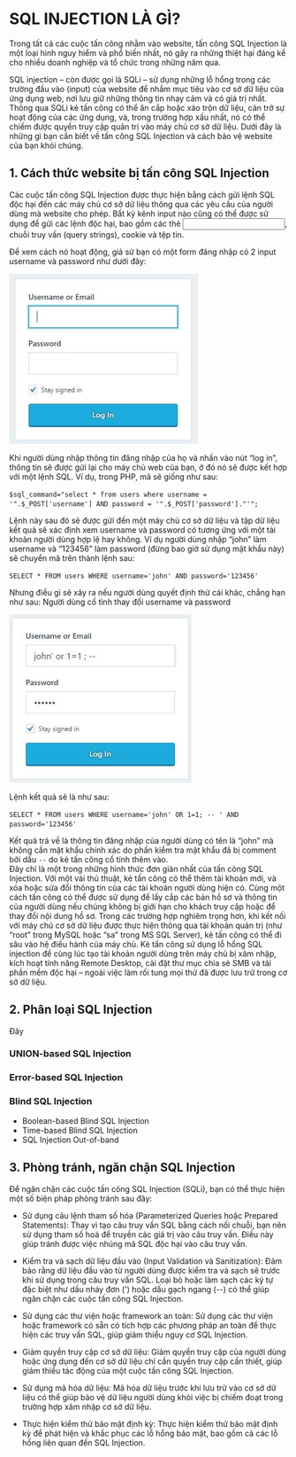 # SQL INJECTION LÀ GÌ?
Trong tất cả các cuộc tấn công nhằm vào website, tấn công SQL Injection là một loại hình nguy hiểm và phổ biến nhất, nó gây ra những thiệt hại đáng kể cho nhiều doanh nghiệp và tổ chức trong những năm qua.

SQL injection – còn được gọi là SQLi – sử dụng những lỗ hổng trong các trường đầu vào (input) của website để nhắm mục tiêu vào cơ sở dữ liệu của ứng dụng web, nơi lưu giữ những thông tin nhạy cảm và có giá trị nhất. Thông qua SQLi kẻ tấn công có thể ăn cắp hoặc xáo trộn dữ liệu, cản trở sự hoạt động của các ứng dụng, và, trong trường hợp xấu nhất, nó có thể chiếm được quyền truy cập quản trị vào máy chủ cơ sở dữ liệu. Dưới đây là những gì bạn cần biết về tấn công SQL Injection và cách bảo vệ website của bạn khỏi chúng.
## 1. Cách thức website bị tấn công SQL Injection

Các cuộc tấn công SQL Injection được thực hiện bằng cách gửi lệnh SQL độc hại đến các máy chủ cơ sở dữ liệu thông qua các yêu cầu của người dùng mà website cho phép. Bất kỳ kênh input nào cũng có thể được sử dụng để gửi các lệnh độc hại, bao gồm các thẻ <input>, chuỗi truy vấn (query strings), cookie và tệp tin.

Để xem cách nó hoạt động, giả sử bạn có một form đăng nhập có 2 input username và password như dưới đây:

![Form đăng nhập](images/Form-đăng-nhập.jpg)

Khi người dùng nhập thông tin đăng nhập của họ và nhấn vào nút “log in”, thông tin sẽ được gửi lại cho máy chủ web của bạn, ở đó nó sẽ được kết hợp với một lệnh SQL. Ví dụ, trong PHP, mã sẽ giống như sau:

`$sql_command="select * from users where username = '".$_POST['username'] AND password = '".$_POST['password']."'";`

Lệnh này sau đó sẽ được gửi đến một máy chủ cơ sở dữ liệu và tập dữ liệu kết quả sẽ xác định xem username và password có tương ứng với một tài khoản người dùng hợp lệ hay không. Ví dụ người dùng nhập “john” làm username và “123456” làm password (đừng bao giờ sử dụng mật khẩu này) sẽ chuyển mã trên thành lệnh sau:

`SELECT * FROM users WHERE username='john' AND password='123456'`

Nhưng điều gì sẽ xảy ra nếu người dùng quyết định thử cái khác, chẳng hạn như sau:
Người dùng cố tình thay đổi username và password

![Thay đổi tên đăng nhập độc hại](images/Thay-đổi-username-và-password-độc-hại.jpg)

Lệnh kết quả sẽ là như sau:

`SELECT * FROM users WHERE username='john' OR 1=1; -- ' AND password='123456'`

Kết quả trả về là thông tin đăng nhập của người dùng có tên là “john” mà không cần mật khẩu chính xác do phần kiểm tra mật khẩu đã bị comment bởi dấu `--` do kẻ tấn công cố tính thêm vào.  
Đây chỉ là một trong những hình thức đơn giản nhất của tấn công SQL Injection. Với một vài thủ thuật, kẻ tấn công có thể thêm tài khoản mới, và xóa hoặc sửa đổi thông tin của các tài khoản người dùng hiện có. Cùng một cách tấn công có thể được sử dụng để lấy cắp các bản hồ sơ và thông tin của người dùng nếu chúng không bị giới hạn cho khách truy cập hoặc để thay đổi nội dung hồ sơ.
Trong các trường hợp nghiêm trọng hơn, khi kết nối với máy chủ cơ sở dữ liệu được thực hiện thông qua tài khoản quản trị (như “root” trong MySQL hoặc “sa” trong MS SQL Server), kẻ tấn công có thể đi sâu vào hệ điều hành của máy chủ. Kẻ tấn công sử dụng lỗ hổng SQL injection để cùng lúc tạo tài khoản người dùng trên máy chủ bị xâm nhập, kích hoạt tính năng Remote Desktop, cài đặt thư mục chia sẻ SMB và tải phần mềm độc hại – ngoài việc làm rối tung mọi thứ đã được lưu trữ trong cơ sở dữ liệu.

## 2. Phân loại SQL Injection
Đây
### UNION-based SQL Injection
### Error-based SQL Injection
### Blind SQL Injection
* Boolean-based Blind SQL Injection
* Time-based Blind SQL Injection
* SQL Injection Out-of-band

## 3. Phòng tránh, ngăn chặn SQL Injection
Để ngăn chặn các cuộc tấn công SQL Injection (SQLi), bạn có thể thực hiện một số biện pháp phòng tránh sau đây:

* Sử dụng câu lệnh tham số hóa (Parameterized Queries hoặc Prepared Statements): Thay vì tạo câu truy vấn SQL bằng cách nối chuỗi, bạn nên sử dụng tham số hoá để truyền các giá trị vào câu truy vấn. Điều này giúp tránh được việc nhúng mã SQL độc hại vào câu truy vấn.

* Kiểm tra và sạch dữ liệu đầu vào (Input Validation và Sanitization): Đảm bảo rằng dữ liệu đầu vào từ người dùng được kiểm tra và sạch sẽ trước khi sử dụng trong câu truy vấn SQL. Loại bỏ hoặc làm sạch các ký tự đặc biệt như dấu nháy đơn (') hoặc dấu gạch ngang (--) có thể giúp ngăn chặn các cuộc tấn công SQL Injection.

* Sử dụng các thư viện hoặc framework an toàn: Sử dụng các thư viện hoặc framework có sẵn có tích hợp các phương pháp an toàn để thực hiện các truy vấn SQL, giúp giảm thiểu nguy cơ SQL Injection.

* Giảm quyền truy cập cơ sở dữ liệu: Giảm quyền truy cập của người dùng hoặc ứng dụng đến cơ sở dữ liệu chỉ cần quyền truy cập cần thiết, giúp giảm thiểu tác động của một cuộc tấn công SQL Injection.

* Sử dụng mã hóa dữ liệu: Mã hóa dữ liệu trước khi lưu trữ vào cơ sở dữ liệu có thể giúp bảo vệ dữ liệu người dùng khỏi việc bị chiếm đoạt trong trường hợp xâm nhập cơ sở dữ liệu.

* Thực hiện kiểm thử bảo mật định kỳ: Thực hiện kiểm thử bảo mật định kỳ để phát hiện và khắc phục các lỗ hổng bảo mật, bao gồm cả các lỗ hổng liên quan đến SQL Injection.